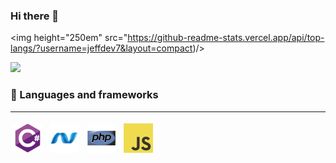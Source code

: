 ### Hi there 👋

<div>
 
  <img height="250em" src="https://github-readme-stats.vercel.app/api/top-langs/?username=jeffdev7&layout=compact)/>

  <img height="250em" src="https://github-readme-stats.vercel.app/api/top-langs/?username=jeffdev7&theme=dark"/>

### 🧰 Languages and frameworks
  <hr>
  <img src="https://raw.githubusercontent.com/devicons/devicon/master/icons/csharp/csharp-original.svg" alt="csharp" height="47" style="vertical-align:top; margin:4px">
  <img src="https://raw.githubusercontent.com/devicons/devicon/master/icons/dot-net/dot-net-original.svg" alt="dotNet" height="47" style="vertical-align:top; margin:4px">
  <img src="https://raw.githubusercontent.com/devicons/devicon/master/icons/php/php-original.svg" alt="php" height="47" style="vertical-align:top; margin:4px">
  <img src="https://raw.githubusercontent.com/github/explore/80688e429a7d4ef2fca1e82350fe8e3517d3494d/topics/javascript/javascript.png" alt="Javascript" height="47"        style="vertical-align:top; margin:4px">

</div>
<!--
**jeffdev7/jeffdev7** is a ✨ _special_ ✨ repository because its `README.md` (this file) appears on your GitHub profile.

Here are some ideas to get you started:

- 🔭 I’m currently working on ...
- 🌱 I’m currently learning ...
- 👯 I’m looking to collaborate on ...
- 🤔 I’m looking for help with ...
- 💬 Ask me about ...
- 📫 How to reach me: ...
- 😄 Pronouns: ...
- ⚡ Fun fact: ...


  
<img src="https://raw.githubusercontent.com/devicons/devicon/master/icons/dotnetcore/dotnetcore-original.svg" alt="dotNetCore" height="40" style="vertical-align:top; margin:4px">
  
<img src="https://raw.githubusercontent.com/devicons/devicon/master/icons/react/react-original.svg" alt="ReactN" height="40" style="vertical-align:top; margin:4px">

  <img src="https://raw.githubusercontent.com/github/explore/80688e429a7d4ef2fca1e82350fe8e3517d3494d/topics/python/python.png" alt="Python" height="40" style="vertical-align:top; margin:4px">

-->
